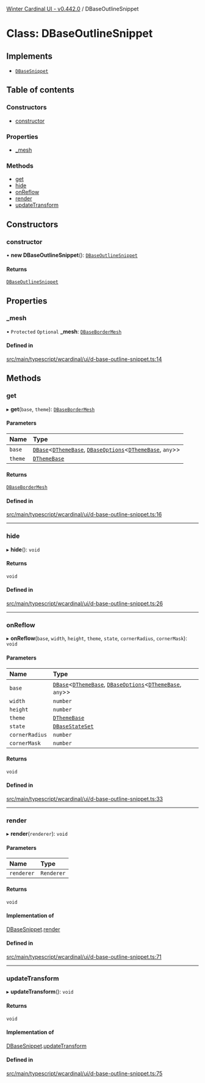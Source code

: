 [Winter Cardinal UI - v0.442.0](../index.md) / DBaseOutlineSnippet

# Class: DBaseOutlineSnippet

## Implements

- [`DBaseSnippet`](../interfaces/DBaseSnippet.md)

## Table of contents

### Constructors

- [constructor](DBaseOutlineSnippet.md#constructor)

### Properties

- [\_mesh](DBaseOutlineSnippet.md#_mesh)

### Methods

- [get](DBaseOutlineSnippet.md#get)
- [hide](DBaseOutlineSnippet.md#hide)
- [onReflow](DBaseOutlineSnippet.md#onreflow)
- [render](DBaseOutlineSnippet.md#render)
- [updateTransform](DBaseOutlineSnippet.md#updatetransform)

## Constructors

### constructor

• **new DBaseOutlineSnippet**(): [`DBaseOutlineSnippet`](DBaseOutlineSnippet.md)

#### Returns

[`DBaseOutlineSnippet`](DBaseOutlineSnippet.md)

## Properties

### \_mesh

• `Protected` `Optional` **\_mesh**: [`DBaseBorderMesh`](DBaseBorderMesh.md)

#### Defined in

[src/main/typescript/wcardinal/ui/d-base-outline-snippet.ts:14](https://github.com/winter-cardinal/winter-cardinal-ui/blob/v0.442.0/src/main/typescript/wcardinal/ui/d-base-outline-snippet.ts#L14)

## Methods

### get

▸ **get**(`base`, `theme`): [`DBaseBorderMesh`](DBaseBorderMesh.md)

#### Parameters

| Name | Type |
| :------ | :------ |
| `base` | [`DBase`](DBase.md)\<[`DThemeBase`](../interfaces/DThemeBase.md), [`DBaseOptions`](../interfaces/DBaseOptions.md)\<[`DThemeBase`](../interfaces/DThemeBase.md), `any`\>\> |
| `theme` | [`DThemeBase`](../interfaces/DThemeBase.md) |

#### Returns

[`DBaseBorderMesh`](DBaseBorderMesh.md)

#### Defined in

[src/main/typescript/wcardinal/ui/d-base-outline-snippet.ts:16](https://github.com/winter-cardinal/winter-cardinal-ui/blob/v0.442.0/src/main/typescript/wcardinal/ui/d-base-outline-snippet.ts#L16)

___

### hide

▸ **hide**(): `void`

#### Returns

`void`

#### Defined in

[src/main/typescript/wcardinal/ui/d-base-outline-snippet.ts:26](https://github.com/winter-cardinal/winter-cardinal-ui/blob/v0.442.0/src/main/typescript/wcardinal/ui/d-base-outline-snippet.ts#L26)

___

### onReflow

▸ **onReflow**(`base`, `width`, `height`, `theme`, `state`, `cornerRadius`, `cornerMask`): `void`

#### Parameters

| Name | Type |
| :------ | :------ |
| `base` | [`DBase`](DBase.md)\<[`DThemeBase`](../interfaces/DThemeBase.md), [`DBaseOptions`](../interfaces/DBaseOptions.md)\<[`DThemeBase`](../interfaces/DThemeBase.md), `any`\>\> |
| `width` | `number` |
| `height` | `number` |
| `theme` | [`DThemeBase`](../interfaces/DThemeBase.md) |
| `state` | [`DBaseStateSet`](../interfaces/DBaseStateSet.md) |
| `cornerRadius` | `number` |
| `cornerMask` | `number` |

#### Returns

`void`

#### Defined in

[src/main/typescript/wcardinal/ui/d-base-outline-snippet.ts:33](https://github.com/winter-cardinal/winter-cardinal-ui/blob/v0.442.0/src/main/typescript/wcardinal/ui/d-base-outline-snippet.ts#L33)

___

### render

▸ **render**(`renderer`): `void`

#### Parameters

| Name | Type |
| :------ | :------ |
| `renderer` | `Renderer` |

#### Returns

`void`

#### Implementation of

[DBaseSnippet](../interfaces/DBaseSnippet.md).[render](../interfaces/DBaseSnippet.md#render)

#### Defined in

[src/main/typescript/wcardinal/ui/d-base-outline-snippet.ts:71](https://github.com/winter-cardinal/winter-cardinal-ui/blob/v0.442.0/src/main/typescript/wcardinal/ui/d-base-outline-snippet.ts#L71)

___

### updateTransform

▸ **updateTransform**(): `void`

#### Returns

`void`

#### Implementation of

[DBaseSnippet](../interfaces/DBaseSnippet.md).[updateTransform](../interfaces/DBaseSnippet.md#updatetransform)

#### Defined in

[src/main/typescript/wcardinal/ui/d-base-outline-snippet.ts:75](https://github.com/winter-cardinal/winter-cardinal-ui/blob/v0.442.0/src/main/typescript/wcardinal/ui/d-base-outline-snippet.ts#L75)
